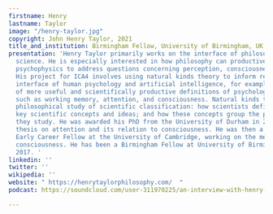 ```yaml
---
firstname: Henry
lastname: Taylor
image: "/henry-taylor.jpg"
copyright: John Henry Taylor, 2021
title_and_institution: Birmingham Fellow, University of Birmingham, UK
presentation: 'Henry Taylor primarily works on the interface of philosophy and cognitive
  science. He is especially interested in how philosophy can productively work with
  psychophysics to address questions concerning perception, consciousness and attention.
  His project for ICA4 involves using natural kinds theory to inform research at the
  interface of human psychology and artificial intelligence, for example in the development
  of more useful and scientifically productive definitions of psychological faculties
  such as working memory, attention, and consciousness. Natural kinds theory is the
  philosophical study of scientific classification: how scientists define certain
  key scientific concepts and ideas; and how these concepts group the phenomena that
  they study. He was awarded his PhD from the University of Durham in 2015, for a
  thesis on attention and its relation to consciousness. He was then a Leverhulme
  Early Career Fellow at the University of Cambridge, working on the metaphysics of
  consciousness. He has been a Birmingham Fellow at University of Birmingham since
  2017. '
linkedin: ''
twitter: ''
wikipedia: ''
website: " https://henrytaylorphilosophy.com/  "
podcast: https://soundcloud.com/user-311970225/an-interview-with-henry-taylo

---
```

